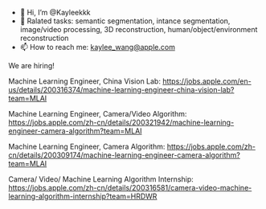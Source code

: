 - 👋 Hi, I’m @Kayleekkk
- 🌱 Ralated tasks: semantic segmentation, intance segmentation, image/video processing, 3D reconstruction, human/object/environment reconstruction
- 📫 How to reach me: kaylee_wang@apple.com

We are hiring!

Machine Learning Engineer, China Vision Lab: https://jobs.apple.com/en-us/details/200316374/machine-learning-engineer-china-vision-lab?team=MLAI 

Machine Learning Engineer, Camera/Video Algorithm: https://jobs.apple.com/zh-cn/details/200321942/machine-learning-engineer-camera-algorithm?team=MLAI

Machine Learning Engineer, Camera Algorithm: https://jobs.apple.com/zh-cn/details/200309174/machine-learning-engineer-camera-algorithm?team=MLAI

Camera/ Video/ Machine Learning Algorithm Internship: https://jobs.apple.com/zh-cn/details/200316581/camera-video-machine-learning-algorithm-internship?team=HRDWR

